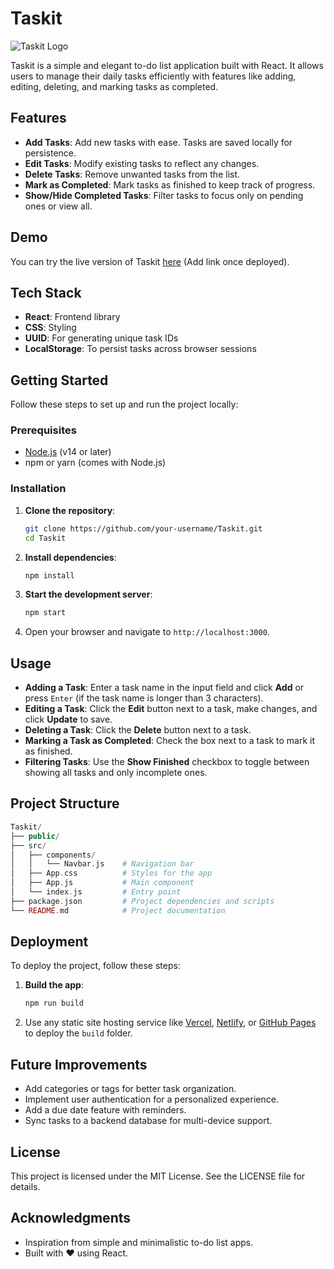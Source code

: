 ﻿# Taskit

![Taskit Logo](./path/to/Taskit-react.png)

Taskit is a simple and elegant to-do list application built with React. It allows users to manage their daily tasks efficiently with features like adding, editing, deleting, and marking tasks as completed.

## Features

-   **Add Tasks**: Add new tasks with ease. Tasks are saved locally for persistence.
-   **Edit Tasks**: Modify existing tasks to reflect any changes.
-   **Delete Tasks**: Remove unwanted tasks from the list.
-   **Mark as Completed**: Mark tasks as finished to keep track of progress.
-   **Show/Hide Completed Tasks**: Filter tasks to focus only on pending ones or view all.

## Demo

You can try the live version of Taskit [here](#) (Add link once deployed).

## Tech Stack

-   **React**: Frontend library
-   **CSS**: Styling
-   **UUID**: For generating unique task IDs
-   **LocalStorage**: To persist tasks across browser sessions

## Getting Started

Follow these steps to set up and run the project locally:

### Prerequisites

-   [Node.js](https://nodejs.org/) (v14 or later)
-   npm or yarn (comes with Node.js)

### Installation

1.  **Clone the repository**:
    
    ```bash
    git clone https://github.com/your-username/Taskit.git
    cd Taskit
    ```
    
2.  **Install dependencies**:
    
    ```bash
    npm install
    ```
    
3.  **Start the development server**:
    
    ```bash
    npm start
    ```
    
4.  Open your browser and navigate to `http://localhost:3000`.

## Usage

-   **Adding a Task**: Enter a task name in the input field and click **Add** or press `Enter` (if the task name is longer than 3 characters).
-   **Editing a Task**: Click the **Edit** button next to a task, make changes, and click **Update** to save.
-   **Deleting a Task**: Click the **Delete** button next to a task.
-   **Marking a Task as Completed**: Check the box next to a task to mark it as finished.
-   **Filtering Tasks**: Use the **Show Finished** checkbox to toggle between showing all tasks and only incomplete ones.

## Project Structure

```php
Taskit/
├── public/
├── src/
│   ├── components/
│   │   └── Navbar.js    # Navigation bar
│   ├── App.css          # Styles for the app
│   ├── App.js           # Main component
│   └── index.js         # Entry point
├── package.json         # Project dependencies and scripts
└── README.md            # Project documentation
```

## Deployment

To deploy the project, follow these steps:

1.  **Build the app**:
    
    ```bash
    npm run build
    ```
    
2.  Use any static site hosting service like [Vercel](https://vercel.com/), [Netlify](https://www.netlify.com/), or [GitHub Pages](https://pages.github.com/) to deploy the `build` folder.

## Future Improvements

-   Add categories or tags for better task organization.
-   Implement user authentication for a personalized experience.
-   Add a due date feature with reminders.
-   Sync tasks to a backend database for multi-device support.

## License

This project is licensed under the MIT License. See the LICENSE file for details.

## Acknowledgments

-   Inspiration from simple and minimalistic to-do list apps.
-   Built with ❤️ using React.

